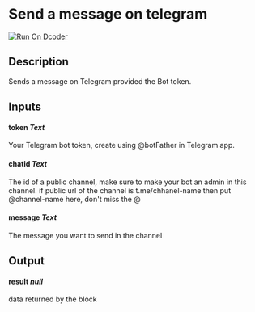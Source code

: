 # Send a message on telegram
[![Run On Dcoder](https://static-content.dcoder.tech/dcoder-assets/run-on-dcoder.svg)](https://code.dcoder.tech/feed/block/60662ca4f09dcb1d195a4410)

## Description
Sends a message on Telegram provided the Bot token.

## Inputs
#### **token**  *Text*
Your Telegram bot token, create using @botFather in Telegram app.
#### **chatid**  *Text*
The id of a public channel, make sure to make your bot an admin in this channel. if public url of the channel is t.me/chhanel-name then put @channel-name here, don't miss the @
#### **message**  *Text*
The message you want to send in the channel

## Output
#### **result**  *null*
data returned by the block

